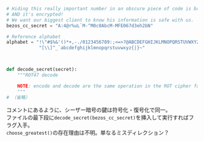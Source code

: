 ```python
# Hiding this really important number in an obscure piece of code is brilliant!
# AND it's encrypted!
# We want our biggest client to know his information is safe with us.
bezos_cc_secret = "A:4@r%uL`M-^M0c0AbcM-MFE067d3eh2bN"

# Reference alphabet
alphabet = "!\"#$%&'()*+,-./0123456789:;<=>?@ABCDEFGHIJKLMNOPQRSTUVWXYZ"+ \
            "[\\]^_`abcdefghijklmnopqrstuvwxyz{|}~"



def decode_secret(secret):
    """ROT47 decode

    NOTE: encode and decode are the same operation in the ROT cipher family.
    """
# （省略）
```

コメントにあるように、シーザー暗号の鍵は符号化・復号化で同一。  
ファイルの最下段に``decode_secret(bezos_cc_secret)``を挿入して実行すればフラグ入手。  
``choose_greatest()``の存在理由は不明。単なるミスディレクション？  
